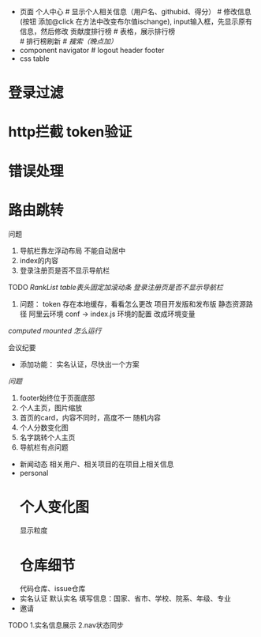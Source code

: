* 页面
    个人中心
        # 显示个人相关信息（用户名、githubid、得分）
        # 修改信息(按钮 添加@click 在方法中改变布尔值ischange),
        input输入框，先显示原有信息，然后修改
    贡献度排行榜
        # 表格，展示排行榜   
        # 排行榜刷新
        # *搜索（晚点加）* 
* component
    navigator
        # logout
    header
    footer
* css
    table


# 登录过滤
# http拦截  token验证
# 错误处理
# 路由跳转


问题
1. 导航栏靠左浮动布局  不能自动居中
2. index的内容
3. 登录注册页是否不显示导航栏

TODO
*RankList     table表头固定加滚动条*
*登录注册页是否不显示导航栏*


1. 问题：
token 存在本地缓存，看看怎么更改
项目开发版和发布版
静态资源路径
阿里云环境
conf ->  index.js  环境的配置  改成环境变量



*computed    mounted   怎么运行*



会议纪要

* 添加功能：
实名认证，尽快出一个方案

*问题*
1. footer始终位于页面底部
2. 个人主页，图片缩放
3. 首页的card，内容不同时，高度不一    随机内容
4. 个人分数变化图
5. 名字跳转个人主页
6. 导航栏有点问题



* 新闻动态
  相关用户、相关项目的在项目上相关信息
* personal
  # 个人变化图
    显示粒度
  # 仓库细节
    代码仓库、issue仓库
* 实名认证
  默认实名
  填写信息：国家、省市、学校、院系、年级、专业
* 邀请


TODO
1.实名信息展示
2.nav状态同步